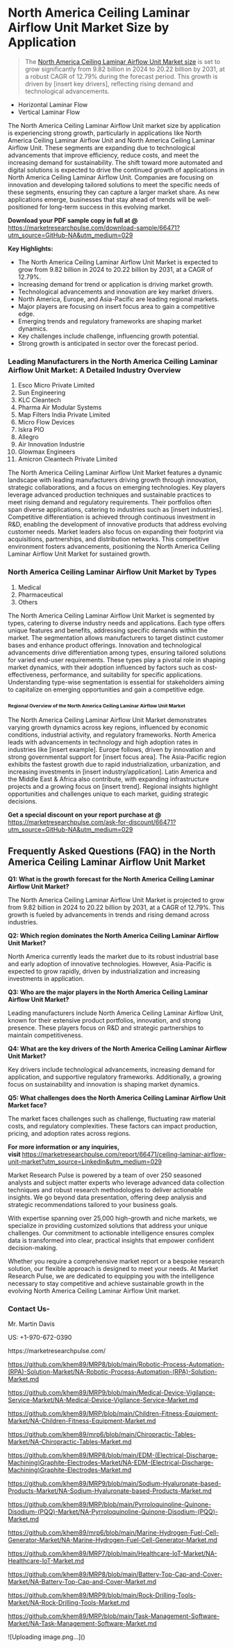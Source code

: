 <h1>North America Ceiling Laminar Airflow Unit Market&nbsp;Size by Application</h1><blockquote><p>The <a href="https://marketresearchpulse.com/download-sample/66471?utm_source=GitHub-NA&amp;utm_medium=029">North America Ceiling Laminar Airflow Unit Market size</a> is set to grow significantly from 9.82 billion in 2024 to 20.22 billion by 2031, at a robust CAGR of 12.79% during the forecast period. This growth is driven by [insert key drivers], reflecting rising demand and technological advancements.</p></blockquote><ul><li>Horizontal Laminar Flow<li> Vertical Laminar Flow</li></ul><p>The North America Ceiling Laminar Airflow Unit market size by application is experiencing strong growth, particularly in applications like North America Ceiling Laminar Airflow Unit and North America Ceiling Laminar Airflow Unit. These segments are expanding due to technological advancements that improve efficiency, reduce costs, and meet the increasing demand for sustainability. The shift toward more automated and digital solutions is expected to drive the continued growth of applications in North America Ceiling Laminar Airflow Unit. Companies are focusing on innovation and developing tailored solutions to meet the specific needs of these segments, ensuring they can capture a larger market share. As new applications emerge, businesses that stay ahead of trends will be well-positioned for long-term success in this evolving market.</p><p><strong>Download your PDF sample copy in full at @ </strong><a href="https://marketresearchpulse.com/download-sample/66471?utm_source=GitHub-NA&amp;utm_medium=029">https://marketresearchpulse.com/download-sample/66471?utm_source=GitHub-NA&amp;utm_medium=029</a></p><p><strong>Key Highlights: </strong></p><ul><li>The North America Ceiling Laminar Airflow Unit Market is expected to grow from 9.82 billion in 2024 to 20.22 billion by 2031, at a CAGR of 12.79%.</li><li>Increasing demand for trend or application is driving market growth.</li><li>Technological advancements and innovation are key market drivers.</li><li>North America, Europe, and Asia-Pacific are leading regional markets.</li><li>Major players are focusing on insert focus area to gain a competitive edge.</li><li>Emerging trends and regulatory frameworks are shaping market dynamics.</li><li>Key challenges include challenge, influencing growth potential.</li><li>Strong growth is anticipated in sector over the forecast period.</li></ul><h3>Leading Manufacturers in the North America Ceiling Laminar Airflow Unit Market: A Detailed Industry Overview</h3><ol><li>Esco Micro Private Limited</li><li>Sun Engineering</li><li>KLC Cleantech</li><li>Pharma Air Modular Systems</li><li>Map Filters India Private Limited</li><li>Micro Flow Devices</li><li>Iskra PIO</li><li>Allegro</li><li>Air Innovation Industrie</li><li>Glowmax Engineers</li><li>Amicron Cleantech Private Limited</li></ol><div class="flex max-w-full flex-col flex-grow"><div class="min-h-8 text-message flex w-full flex-col items-end gap-2 whitespace-normal break-words [.text-message+&amp;]:mt-5" dir="auto" data-message-author-role="assistant" data-message-id="fd8432e4-4910-450d-b182-61b7bfb0a01f" data-message-model-slug="gpt-4o"><div class="flex w-full flex-col gap-1 empty:hidden first:pt-[3px]"><div class="markdown prose w-full break-words dark:prose-invert light"><p>The North America Ceiling Laminar Airflow Unit Market features a dynamic landscape with leading manufacturers driving growth through innovation, strategic collaborations, and a focus on emerging technologies. Key players leverage advanced production techniques and sustainable practices to meet rising demand and regulatory requirements. Their portfolios often span diverse applications, catering to industries such as [insert industries]. Competitive differentiation is achieved through continuous investment in R&amp;D, enabling the development of innovative products that address evolving customer needs. Market leaders also focus on expanding their footprint via acquisitions, partnerships, and distribution networks. This competitive environment fosters advancements, positioning the North America Ceiling Laminar Airflow Unit Market for sustained growth.</p></div></div></div></div><h3>North America Ceiling Laminar Airflow Unit Market by Types</h3><ol><li>Medical<li> Pharmaceutical<li> Others</li></ol><div class="flex max-w-full flex-col flex-grow"><div class="min-h-8 text-message flex w-full flex-col items-end gap-2 whitespace-normal break-words [.text-message+&amp;]:mt-5" dir="auto" data-message-author-role="assistant" data-message-id="084470be-0bb7-4664-bddf-5156b4f41249" data-message-model-slug="gpt-4o-mini"><div class="flex w-full flex-col gap-1 empty:hidden first:pt-[3px]"><div class="markdown prose w-full break-words dark:prose-invert light"><p>The North America Ceiling Laminar Airflow Unit Market is segmented by types, catering to diverse industry needs and applications. Each type offers unique features and benefits, addressing specific demands within the market. The segmentation allows manufacturers to target distinct customer bases and enhance product offerings. Innovation and technological advancements drive differentiation among types, ensuring tailored solutions for varied end-user requirements. These types play a pivotal role in shaping market dynamics, with their adoption influenced by factors such as cost-effectiveness, performance, and suitability for specific applications. Understanding type-wise segmentation is essential for stakeholders aiming to capitalize on emerging opportunities and gain a competitive edge.</p></div></div></div></div><h3><span style="font-size: 11px;">Regional Overview of the North America Ceiling Laminar Airflow Unit Market</span></h3><div class="flex max-w-full flex-col flex-grow"><div class="min-h-8 text-message flex w-full flex-col items-end gap-2 whitespace-normal break-words [.text-message+&amp;]:mt-5" dir="auto" data-message-author-role="assistant" data-message-id="e9038762-ce64-4e30-91c9-9bd413514231" data-message-model-slug="gpt-4o-mini"><div class="flex w-full flex-col gap-1 empty:hidden first:pt-[3px]"><div class="markdown prose w-full break-words dark:prose-invert light"><p>The North America Ceiling Laminar Airflow Unit Market demonstrates varying growth dynamics across key regions, influenced by economic conditions, industrial activity, and regulatory frameworks. North America leads with advancements in technology and high adoption rates in industries like [insert example]. Europe follows, driven by innovation and strong governmental support for [insert focus area]. The Asia-Pacific region exhibits the fastest growth due to rapid industrialization, urbanization, and increasing investments in [insert industry/application]. Latin America and the Middle East &amp; Africa also contribute, with expanding infrastructure projects and a growing focus on [insert trend]. Regional insights highlight opportunities and challenges unique to each market, guiding strategic decisions.</p></div></div></div></div><p><strong>Get a special discount on your report purchase at @ </strong><a href="https://marketresearchpulse.com/ask-for-discount/66471?utm_source=GitHub-NA&amp;utm_medium=029">https://marketresearchpulse.com/ask-for-discount/66471?utm_source=GitHub-NA&amp;utm_medium=029</a></p><h2>Frequently Asked Questions (FAQ) in the North America Ceiling Laminar Airflow Unit Market</h2><p><strong>Q1: What is the growth forecast for the North America Ceiling Laminar Airflow Unit Market?</strong></p><p>The North America Ceiling Laminar Airflow Unit Market is projected to grow from 9.82 billion in 2024 to 20.22 billion by 2031, at a CAGR of 12.79%. This growth is fueled by advancements in trends and rising demand across industries.</p><p><strong>Q2: Which region dominates the North America Ceiling Laminar Airflow Unit Market?</strong></p><p>North America currently leads the market due to its robust industrial base and early adoption of innovative technologies. However, Asia-Pacific is expected to grow rapidly, driven by industrialization and increasing investments in application.</p><p><strong>Q3: Who are the major players in the North America Ceiling Laminar Airflow Unit Market?</strong></p><p>Leading manufacturers include North America Ceiling Laminar Airflow Unit, known for their extensive product portfolios, innovation, and strong presence. These players focus on R&amp;D and strategic partnerships to maintain competitiveness.</p><p><strong>Q4: What are the key drivers of the North America Ceiling Laminar Airflow Unit Market?</strong></p><p>Key drivers include technological advancements, increasing demand for application, and supportive regulatory frameworks. Additionally, a growing focus on sustainability and innovation is shaping market dynamics.</p><p><strong>Q5: What challenges does the North America Ceiling Laminar Airflow Unit Market face?</strong></p><p>The market faces challenges such as challenge, fluctuating raw material costs, and regulatory complexities. These factors can impact production, pricing, and adoption rates across regions.</p><p><strong>For more information or any inquiries, visit&nbsp;</strong><a href="https://marketresearchpulse.com/report/66471/ceiling-laminar-airflow-unit-market?utm_source=Linkedin&utm_medium=029">https://marketresearchpulse.com/report/66471/ceiling-laminar-airflow-unit-market?utm_source=Linkedin&utm_medium=029</a></p><p>Market Research Pulse is powered by a team of over 250 seasoned analysts and subject matter experts who leverage advanced data collection techniques and robust research methodologies to deliver actionable insights. We go beyond data presentation, offering deep analysis and strategic recommendations tailored to your business goals.</p><p>With expertise spanning over 25,000 high-growth and niche markets, we specialize in providing customized solutions that address your unique challenges. Our commitment to actionable intelligence ensures complex data is transformed into clear, practical insights that empower confident decision-making.</p><p>Whether you require a comprehensive market report or a bespoke research solution, our flexible approach is designed to meet your needs. At Market Research Pulse, we are dedicated to equipping you with the intelligence necessary to stay competitive and achieve sustainable growth in the evolving North America Ceiling Laminar Airflow Unit market.</p><h3><strong>Contact Us-</strong></h3><p>Mr. Martin Davis</p><p>US: +1-970-672-0390</p><p>https://marketresearchpulse.com/</p><p><a href="https://github.com/khem89/MRP8/blob/main/Robotic-Process-Automation-(RPA)-Solution-Market/NA-Robotic-Process-Automation-(RPA)-Solution-Market.md">https://github.com/khem89/MRP8/blob/main/Robotic-Process-Automation-(RPA)-Solution-Market/NA-Robotic-Process-Automation-(RPA)-Solution-Market.md</a></p><p><a href="https://github.com/khem89/MRP9/blob/main/Medical-Device-Vigilance-Service-Market/NA-Medical-Device-Vigilance-Service-Market.md">https://github.com/khem89/MRP9/blob/main/Medical-Device-Vigilance-Service-Market/NA-Medical-Device-Vigilance-Service-Market.md</a></p><p><a href="https://github.com/khem89/MRP/blob/main/Children-Fitness-Equipment-Market/NA-Children-Fitness-Equipment-Market.md">https://github.com/khem89/MRP/blob/main/Children-Fitness-Equipment-Market/NA-Children-Fitness-Equipment-Market.md</a></p><p><a href="https://github.com/khem89/mrp6/blob/main/Chiropractic-Tables-Market/NA-Chiropractic-Tables-Market.md">https://github.com/khem89/mrp6/blob/main/Chiropractic-Tables-Market/NA-Chiropractic-Tables-Market.md</a></p><p><a href="https://github.com/khem89/MRP8/blob/main/EDM-(Electrical-Discharge-Machining)Graphite-Electrodes-Market/NA-EDM-(Electrical-Discharge-Machining)Graphite-Electrodes-Market.md">https://github.com/khem89/MRP8/blob/main/EDM-(Electrical-Discharge-Machining)Graphite-Electrodes-Market/NA-EDM-(Electrical-Discharge-Machining)Graphite-Electrodes-Market.md</a></p><p><a href="https://github.com/khem89/MRP9/blob/main/Sodium-Hyaluronate-based-Products-Market/NA-Sodium-Hyaluronate-based-Products-Market.md">https://github.com/khem89/MRP9/blob/main/Sodium-Hyaluronate-based-Products-Market/NA-Sodium-Hyaluronate-based-Products-Market.md</a></p><p><a href="https://github.com/khem89/MRP/blob/main/Pyrroloquinoline-Quinone-Disodium-(PQQ)-Market/NA-Pyrroloquinoline-Quinone-Disodium-(PQQ)-Market.md">https://github.com/khem89/MRP/blob/main/Pyrroloquinoline-Quinone-Disodium-(PQQ)-Market/NA-Pyrroloquinoline-Quinone-Disodium-(PQQ)-Market.md</a></p><p><a href="https://github.com/khem89/mrp6/blob/main/Marine-Hydrogen-Fuel-Cell-Generator-Market/NA-Marine-Hydrogen-Fuel-Cell-Generator-Market.md">https://github.com/khem89/mrp6/blob/main/Marine-Hydrogen-Fuel-Cell-Generator-Market/NA-Marine-Hydrogen-Fuel-Cell-Generator-Market.md</a></p><p><a href="https://github.com/khem89/MRP7/blob/main/Healthcare-IoT-Market/NA-Healthcare-IoT-Market.md">https://github.com/khem89/MRP7/blob/main/Healthcare-IoT-Market/NA-Healthcare-IoT-Market.md</a></p><p><a href="https://github.com/khem89/MRP8/blob/main/Battery-Top-Cap-and-Cover-Market/NA-Battery-Top-Cap-and-Cover-Market.md">https://github.com/khem89/MRP8/blob/main/Battery-Top-Cap-and-Cover-Market/NA-Battery-Top-Cap-and-Cover-Market.md</a></p><p><a href="https://github.com/khem89/MRP9/blob/main/Rock-Drilling-Tools-Market/NA-Rock-Drilling-Tools-Market.md">https://github.com/khem89/MRP9/blob/main/Rock-Drilling-Tools-Market/NA-Rock-Drilling-Tools-Market.md</a></p><p><a href="https://github.com/khem89/MRP/blob/main/Task-Management-Software-Market/NA-Task-Management-Software-Market.md">https://github.com/khem89/MRP/blob/main/Task-Management-Software-Market/NA-Task-Management-Software-Market.md</a></p>
![Uploading image.png…]()
